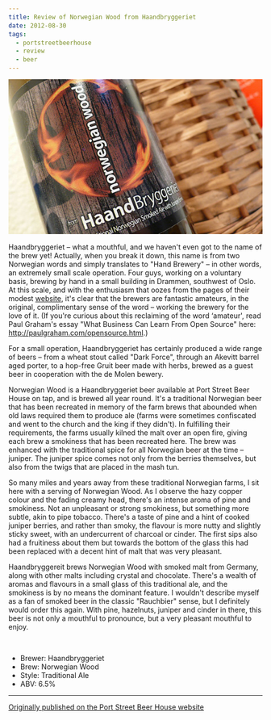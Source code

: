 ```yaml
---
title: Review of Norwegian Wood from Haandbryggeriet
date: 2012-08-30
tags:
  - portstreetbeerhouse
  - review
  - beer
---
```

![Norwegian Wood](/images/2012/08/norwegian-wood.jpg)

Haandbryggeriet – what a mouthful, and we haven't even got to the name of the brew yet! Actually, when you break it down, this name is from two Norwegian words and simply translates to "Hand Brewery" – in other words, an extremely small scale operation. Four guys, working on a voluntary basis, brewing by hand in a small building in Drammen, southwest of Oslo. At this scale, and with the enthusiasm that oozes from the pages of their modest [website](http://haandbryggeriet.net/), it's clear that the brewers are fantastic amateurs, in the original, complimentary sense of the word – working the brewery for the love of it. (If you're curious about this reclaiming of the word ‘amateur', read Paul Graham's essay "What Business Can Learn From Open Source" here: <http://paulgraham.com/opensource.html>.)

For a small operation, Haandbryggeriet has certainly produced a wide range of beers – from a wheat stout called "Dark Force", through an Akevitt barrel aged porter, to a hop-free Gruit beer made with herbs, brewed as a guest beer in cooperation with the de Molen bewery.

Norwegian Wood is a Haandbryggeriet beer available at Port Street Beer House on tap, and is brewed all year round. It's a traditional Norwegian beer that has been recreated in memory of the farm brews that abounded when old laws required them to produce ale (farms were sometimes confiscated and went to the church and the king if they didn't). In fulfilling their requirements, the farms usually kilned the malt over an open fire, giving each brew a smokiness that has been recreated here. The brew was enhanced with the traditional spice for all Norwegian beer at the time – juniper. The juniper spice comes not only from the berries themselves, but also from the twigs that are placed in the mash tun.

So many miles and years away from these traditional Norwegian farms, I sit here with a serving of Norwegian Wood. As I observe the hazy copper colour and the fading creamy head, there's an intense aroma of pine and smokiness. Not an unpleasant or strong smokiness, but something more subtle, akin to pipe tobacco. There's a taste of pine and a hint of cooked juniper berries, and rather than smoky, the flavour is more nutty and slightly sticky sweet, with an undercurrent of charcoal or cinder. The first sips also had a fruitiness about them but towards the bottom of the glass this had been replaced with a decent hint of malt that was very pleasant.

Haandbryggereit brews Norwegian Wood with smoked malt from Germany, along with other malts including crystal and chocolate. There's a wealth of aromas and flavours in a small glass of this traditional ale, and the smokiness is by no means the dominant feature. I wouldn't describe myself as a fan of smoked beer in the classic "Rauchbier" sense, but I definitely would order this again. With pine, hazelnuts, juniper and cinder in there, this beer is not only a mouthful to pronounce, but a very pleasant mouthful to enjoy.

<br />

* Brewer: Haandbryggeriet
* Brew: Norwegian Wood
* Style: Traditional Ale
* ABV: 6.5%

---
[Originally published on the Port Street Beer House website](https://www.portstreetbeerhouse.co.uk/blog/review-haandbryggeriet-norwegian-wood-by-dj-adams)
